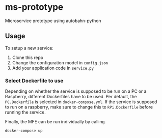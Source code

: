 # ms-prototype
Microservice prototype using autobahn-python

## Usage
To setup a new service: 
1. Clone this repo
2. Change the configuration model in `config.json`
3. Add your application code in `service.py`

### Select Dockerfile to use
Depending on whether the service is supposed to be run on a PC or a Raspberry, different Dockerfiles have to be used. Per default, the `PC.Dockerfile` is selected in `docker-compose.yml`. If the service is supposed to run on a raspberry, make sure to change this to `RPi.Dockerfile` before running the service. 

Finally, the MFE can be run individually by calling 
```sh
docker-compose up
```